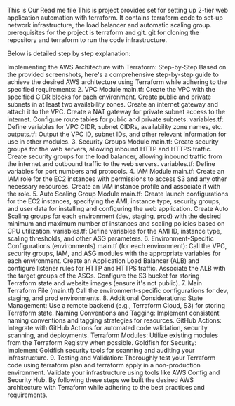 This is Our Read me file
This is project provides set for setting up 2-tier web application automation with terraform.
It contains terraform code to set-up network infrastructure, the load balancer and automatic scaling group.
prerequisites for the project is terraform and git. git for cloning the repository and terraform to run the code infrastructure.

Below is detailed step by step explanation:

Implementing the AWS Architecture with Terraform: Step-by-Step
Based on the provided screenshots, here's a comprehensive step-by-step guide to achieve the desired AWS architecture using Terraform while adhering to the specified requirements:
2. VPC Module 
main.tf:
Create the VPC with the specified CIDR blocks for each environment.
Create public and private subnets in at least two availability zones.
Create an internet gateway and attach it to the VPC.
Create a NAT gateway for private subnet access to the internet.
Configure route tables for public and private subnets.
variables.tf:
Define variables for VPC CIDR, subnet CIDRs, availability zone names, etc.
outputs.tf:
Output the VPC ID, subnet IDs, and other relevant information for use in other modules.
3. Security Groups Module 
main.tf:
Create security groups for the web servers, allowing inbound HTTP and HTTPS traffic.
Create security groups for the load balancer, allowing inbound traffic from the internet and outbound traffic to the web servers.
variables.tf:
Define variables for port numbers and protocols.
4. IAM Module
main.tf:
Create an IAM role for the EC2 instances with permissions to access S3 and any other necessary resources.
Create an IAM instance profile and associate it with the role.
5. Auto Scaling Group Module 
main.tf:
Create launch configurations for the EC2 instances, specifying the AMI, instance type, security groups, and user data for installing and configuring the web application.
Create Auto Scaling groups for each environment (dev, staging, prod) with the desired minimum and maximum number of instances and scaling policies based on CPU utilization.
variables.tf:
Define variables for the AMI ID, instance type, scaling thresholds, and other ASG parameters.
6. Environment-Specific Configurations (environments)
main.tf (for each environment):
Call the VPC, security groups, IAM, and ASG modules with the appropriate variables for each environment.
Create an Application Load Balancer (ALB) and configure listener rules for HTTP and HTTPS traffic.
Associate the ALB with the target groups of the ASGs.
Configure the S3 bucket for storing Terraform state and website images (ensure it's not public).
7. Main Terraform File (main.tf)
Call the environment-specific configurations for dev, staging, and prod environments.
8. Additional Considerations:
State Management: Use a remote backend (e.g., Terraform Cloud, S3) for storing Terraform state.
Naming Conventions and Tagging: Implement consistent naming conventions and tagging strategies for resources.
GitHub Actions: Integrate with GitHub Actions for automated code validation, security scanning, and deployments.
Terraform Modules: Utilize existing modules from the Terraform Registry when possible.
Goldfish for Security: Implement Goldfish security tools for scanning and auditing your infrastructure.
9. Testing and Validation:
Thoroughly test your Terraform code using terraform plan and terraform apply in a non-production environment.
Validate your infrastructure using tools like AWS Config and Security Hub.
By following these steps we built the desired AWS architecture with Terraform while adhering to the best practices and requirements.
